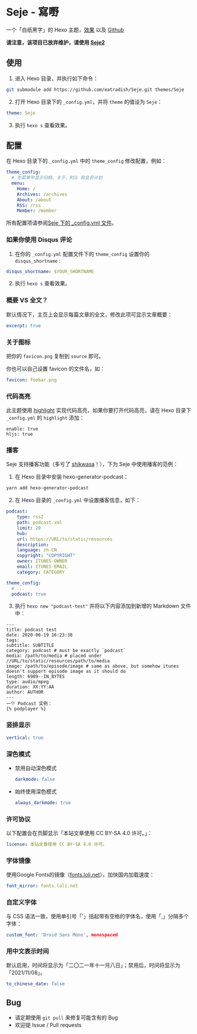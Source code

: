 # Seje - 寫嘢
一个「白纸黑字」的 Hexo 主题，[效果](https://eatradish.github.io) 以及 [Github](https://github.com/eatradish/saki.li)

**请注意，该项目已放弃维护，请使用 [Seje2](https://github.com/eatradish/Seje2)**

## 使用
1. 进入 Hexo 目录，并执行如下命令：

```bash
git submodule add https://github.com/eatradish/Seje.git themes/Seje
```

2. 打开 Hexo 目录下的 `_config.yml`，并将 `theme` 的值设为 `Seje`：

```yaml
theme: Seje
```

3. 执行 `hexo s` 查看效果。

## 配置
在 Hexo 目录下的 `_config.yml` 中的 `theme_config` 修改配置，例如：

```yaml
theme_config:
  # 在菜单中显示归档、关于、RSS 和会员计划
  menu:
    Home: /
    Archives: /archives
    About: /about
    RSS: /rss
    Member: /member
```

所有配置项请参阅[Seje 下的 _config.yml 文件](./_config.yml)。

### 如果你使用 Disqus 评论
1. 在你的 `_config.yml` 配置文件下的 `theme_config` 设置你的 `disqus_shortname` :
  ```yaml
  disqus_shortname: $YOUR_SHORTNAME
  ```

2. 执行 `hexo s` 查看效果。

### 概要 VS 全文？
默认情况下，主页上会显示每篇文章的全文，修改此项可显示文章概要：

```yaml
excerpt: true
```

### 关于图标
把你的 `favicon.png` 复制到 `source` 即可。

你也可以自己设置 favicon 的文件名，如：
```yaml
favicon: foobar.png
```

### 代码高亮
此主题使用 [highlight](https://highlightjs.org/) 实现代码高亮，如果你要打开代码高亮，请在 Hexo 目录下 `_config.yml` 的 `highlight` 添加：

```
enable: true
hljs: true
```

### 播客

Seje 支持播客功能（多亏了 [shikwasa](https://github.com/jessuni/shikwasa)！），下为 Seje 中使用播客的范例：

1. 在 Hexo 目录中安装 hexo-generator-podcast：

```bash
yarn add hexo-generator-podcast
```

2. 在 Hexo 目录的 `_config.yml` 中设置播客信息，如下：

```yaml
podcast:
    type: rss2
    path: podcast.xml
    limit: 20
    hub:
    url: https://URL/to/static/resources
    description: 
    language: zh-CN
    copyright: "COPYRIGHT"
    owner: ITUNES-OWNER
    email: ITUNES-EMAIL
    category: CATEGORY

theme_config:
  # ...
  podcast: true
```

3. 执行 `hexo new "podcast-test"` 并将以下内容添加到新增的 Markdown 文件中：

```
---
title: podcast test
date: 2020-06-19 16:23:38
tags:
subtitle: SUBTITLE
category: podcast # must be exactly `podcast`
media: /path/to/media # placed under //URL/to/static/resources/path/to/media
image: /path/to/episode/image # same as above, but somehow itunes doesn't support episode image as it should do
length: 6989--IN_BYTES
type: audio/mpeg
duration: XX:YY:AA
author: AUTHOR
---
一个 Podcast 实例：
{% podplayer %}
```

### 竖排显示
```yaml
vertical: true
```

### 深色模式
- 禁用自动深色模式
  ```yaml
  darkmode: false
  ```
- 始终使用深色模式
  ```yaml
  always_darkmode: true
  ```

### 许可协议
以下配置会在页脚显示「本站文章使用 CC BY-SA 4.0 许可。」：
```yaml
license: 本站文章使用 CC BY-SA 4.0 许可。
```

### 字体镜像
使用Google Fonts的镜像（[fonts.loli.net](fonts.loli.net)），加快国内加载速度：
```yaml
font_mirror: fonts.loli.net
```

### 自定义字体
与 CSS 语法一致，使用单引号「'」括起带有空格的字体名，使用「,」分隔多个字体：
```yaml
custom_font: 'Droid Sans Mono', monospaced
```

### 用中文表示时间
默认启用，时间将显示为「二〇二一年十一月八日」；禁用后，时间将显示为「2021/11/08」。
```yaml
to_chinese_date: false
```

## Bug

- 请定期使用 `git pull` 来修复可能含有的 Bug
- 欢迎提 Issue / Pull requests
